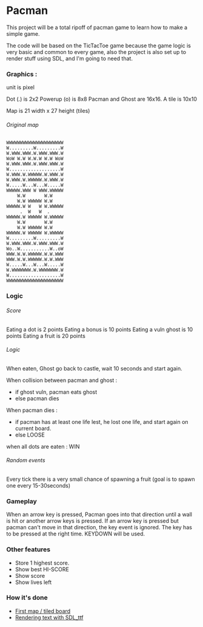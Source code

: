 # Pacman 

This project will be a total ripoff of pacman game to learn how to make a simple game.

The code will be based on the TicTacToe game because the game logic is very basic and common to every game, also the project is also set up to render stuff using SDL, and I'm going to need that.

### Graphics :

unit is pixel

Dot (.) is 2x2
Powerup (o) is 8x8
Pacman and Ghost are 16x16.
A tile is 10x10

Map is 21 width x 27 height (tiles)
 
###### Original map

```
WWWWWWWWWWWWWWWWWWWWW
W.........W.........W
W.WWW.WWW.W.WWW.WWW.W
WoW W.W W.W.W W.W WoW
W.WWW.WWW.W.WWW.WWW.W
W...................W
W.WWW.W.WWWWW.W.WWW.W
W.WWW.W.WWWWW.W.WWW.W
W.....W...W...W.....W
WWWWW.WWW W WWW.WWWWW
    W.W       W.W
    W.W WWWWW W.W
WWWWW.W W   W W.WWWWW
     .  W   W  .     
WWWWW.W WWWWW W.WWWWW
    W.W       W.W
    W.W WWWWW W.W
WWWWW.W WWWWW W.WWWWW
W.........W.........W
W.WWW.WWW.W.WWW.WWW.W
Wo..W...........W..oW
WWW.W.W.WWWWW.W.W.WWW
WWW.W.W.WWWWW.W.W.WWW
W.....W...W...W.....W
W.WWWWWWW.W.WWWWWWW.W
W...................W
WWWWWWWWWWWWWWWWWWWWW
```
### Logic

###### Score

Eating a dot is 2 points
Eating a bonus is 10 points
Eating a vuln ghost is 10 points
Eating a fruit is 20 points

###### Logic

When eaten, Ghost go back to castle, wait 10 seconds and start again.

When collision between pacman and ghost :
- if ghost vuln, pacman eats ghost
- else pacman dies

When pacman dies :
- if pacman has at least one life lest, he lost one life, and start again on current board.
- else LOOSE

when all dots are eaten :
WIN

###### Random events

Every tick there is a very small chance of spawning a fruit (goal is to spawn one every 15-30seconds)

### Gameplay

When an arrow key is pressed, Pacman goes into that direction until a wall is hit or another arrow keys is pressed.
If an arrow key is pressed but pacman can't move in that direction, the key event is ignored. The key has to be pressed at the right time. KEYDOWN will be used.

### Other features

- Store 1 highest score.
- Show best HI-SCORE
- Show score
- Show lives left

### How it's done

* [First map / tiled board](tutorials/01-map.md)
* [Rendering text with SDL_ttf](tutorials/02-sdl_ttf.md)
